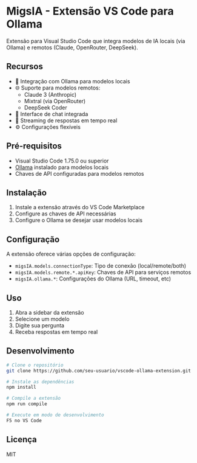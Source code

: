 # MigsIA - Extensão VS Code para Ollama

Extensão para Visual Studio Code que integra modelos de IA locais (via Ollama) e remotos (Claude, OpenRouter, DeepSeek).

## Recursos

- 🤖 Integração com Ollama para modelos locais
- 🌐 Suporte para modelos remotos:
  - Claude 3 (Anthropic)
  - Mixtral (via OpenRouter)
  - DeepSeek Coder
- 💬 Interface de chat integrada
- 🔄 Streaming de respostas em tempo real
- ⚙️ Configurações flexíveis

## Pré-requisitos

- Visual Studio Code 1.75.0 ou superior
- [Ollama](https://ollama.ai/) instalado para modelos locais
- Chaves de API configuradas para modelos remotos

## Instalação

1. Instale a extensão através do VS Code Marketplace
2. Configure as chaves de API necessárias
3. Configure o Ollama se desejar usar modelos locais

## Configuração

A extensão oferece várias opções de configuração:

- `migsIA.models.connectionType`: Tipo de conexão (local/remote/both)
- `migsIA.models.remote.*.apiKey`: Chaves de API para serviços remotos
- `migsIA.ollama.*`: Configurações do Ollama (URL, timeout, etc)

## Uso

1. Abra a sidebar da extensão
2. Selecione um modelo
3. Digite sua pergunta
4. Receba respostas em tempo real

## Desenvolvimento

```bash
# Clone o repositório
git clone https://github.com/seu-usuario/vscode-ollama-extension.git

# Instale as dependências
npm install

# Compile a extensão
npm run compile

# Execute em modo de desenvolvimento
F5 no VS Code
```

## Licença

MIT